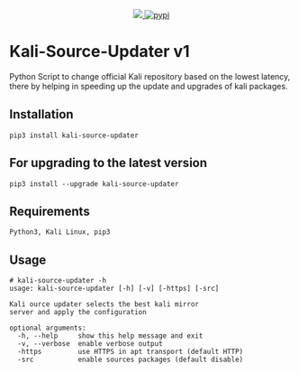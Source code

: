<p align="center">
  <a href="https://github.com/steffinstanly/Kali-Source-Updater/releases">
    <img src="https://img.shields.io/badge/Release-v1.1-blue">
  </a>
  <a href="https://pypi.org/project/kali-source-updater/">
    <img src="https://img.shields.io/badge/pypi-%40kali--source--updater-red"
         alt="pypi">
  </a>
</p>

# Kali-Source-Updater v1
Python Script to change official Kali repository based on the lowest latency, there by helping in speeding up the update and upgrades of kali packages. 

## Installation

```
pip3 install kali-source-updater
```

## For upgrading to the latest version

```
pip3 install --upgrade kali-source-updater
```

## Requirements
```
Python3, Kali Linux, pip3
```

## Usage
```
# kali-source-updater -h
usage: kali-source-updater [-h] [-v] [-https] [-src]

Kali ource updater selects the best kali mirror
server and apply the configuration

optional arguments:
  -h, --help     show this help message and exit
  -v, --verbose  enable verbose output
  -https         use HTTPS in apt transport (default HTTP)
  -src           enable sources packages (default disable)
```
